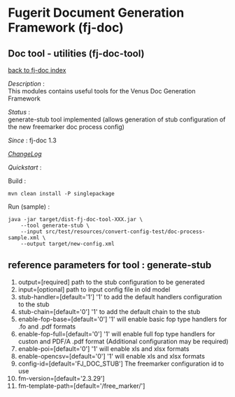 # Fugerit Document Generation Framework (fj-doc)

## Doc tool - utilities (fj-doc-tool)

[back to fj-doc index](../README.md)  

*Description* :  
This modules contains useful tools for the Venus Doc Generation Framework

*Status* :  
generate-stub tool implemented (allows generation of stub configuration of the new freemarker doc process config)

*Since* : fj-doc 1.3

*[ChangeLog](CHANGELOG.md)*  
  
*Quickstart* :

Build :

```
mvn clean install -P singlepackage
```

Run (sample) :

```
java -jar target/dist-fj-doc-tool-XXX.jar \
	--tool generate-stub \
	--input src/test/resources/convert-config-test/doc-process-sample.xml \
	--output target/new-config.xml
```

## reference parameters for tool : generate-stub

1. output=[required] path to the stub configuration to be generated
2. input=[optional] path to input config file in old model
3. stub-handler=[default='1'] '1' to add the default handlers configuration to the stub
4. stub-chain=[default='0'] '1' to add the default chain to the stub
5. enable-fop-base=[default='0'] '1' will enable basic fop type handlers for .fo and .pdf formats
6. enable-fop-full=[default='0'] '1' will enable full fop type handlers for custon and PDF/A .pdf format (Additional configuration may be required)
7. enable-poi=[default='0'] '1' will enable xls and xlsx formats
8. enable-opencsv=[default='0'] '1' will enable xls and xlsx formats
9. config-id=[default='FJ_DOC_STUB'] The freemarker configuration id to use
10. fm-version=[default='2.3.29']  
11. fm-template-path=[default='/free_marker/']  

